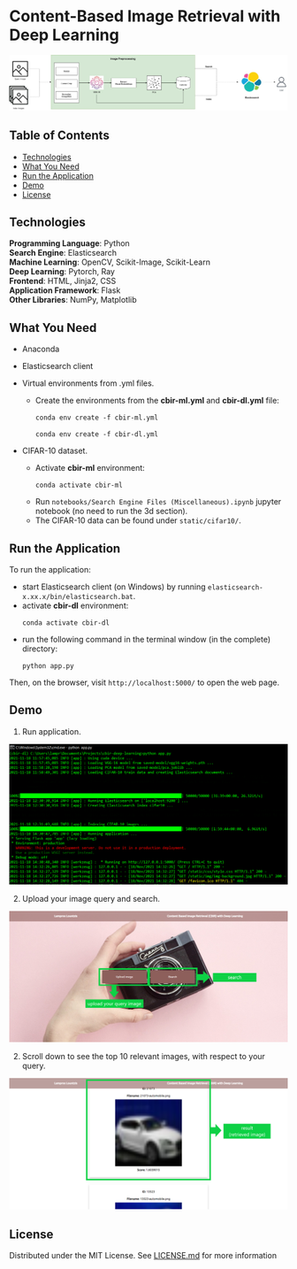 # Content-Based Image Retrieval with Deep Learning

<p align="center">
  <img src="/report/img/complete-system-architecture.jpg" alt="Image Retrieval System Architecture"/>
</p>

## Table of Contents
* [Technologies](#technologies)
* [What You Need](#what-you-need)
* [Run the Application](#run-the-application)
* [Demo](#demo)
* [License](#license)

## Technologies
**Programming Language**: Python <br>
**Search Engine**: Elasticsearch <br>
**Machine Learning**: OpenCV, Scikit-Image, Scikit-Learn <br>
**Deep Learning**: Pytorch, Ray <br>
**Frontend**: HTML, Jinja2, CSS <br>
**Application Framework**: Flask <br>
**Other Libraries**: NumPy, Matplotlib

## What You Need
* Anaconda
* Elasticsearch client
* Virtual environments from .yml files.

  * Create the environments from the **cbir-ml.yml** and **cbir-dl.yml** file:
      ```
      conda env create -f cbir-ml.yml 
      ```
      ```
      conda env create -f cbir-dl.yml 
      ```
* CIFAR-10 dataset.

  * Activate **cbir-ml** environment:
    ```
    conda activate cbir-ml
    ```
  * Run ``` notebooks/Search Engine Files (Miscellaneous).ipynb ``` jupyter notebook (no need to run the 3d section).
  * The CIFAR-10 data can be found under ``` static/cifar10/ ```.

## Run the Application
To run the application:
* start Elasticsearch client (on Windows) by running ``` elasticsearch-x.xx.x/bin/elasticsearch.bat ```.
* activate **cbir-dl** environment:
  ```
  conda activate cbir-dl
  ```
* run the following command in the terminal window (in the complete) directory:
  ```
  python app.py
  ```
Then, on the browser, visit ``` http://localhost:5000/ ``` to open the web page.

## Demo
1. Run application.
<p align="center">
  <img src="/report/img/demo-1.png" alt="Demo pt.1"/>
</p>

2. Upload your image query and search.
<p align="center">
  <img src="/report/img/demo-2.png" alt="Demo pt.2"/>
</p>

2. Scroll down to see the top 10 relevant images, with respect to your query.
<p align="center">
  <img src="/report/img/demo-3.png" alt="Demo pt.3"/>
</p>
      
## License
Distributed under the MIT License. See [LICENSE.md](LICENSE.md) for more information
